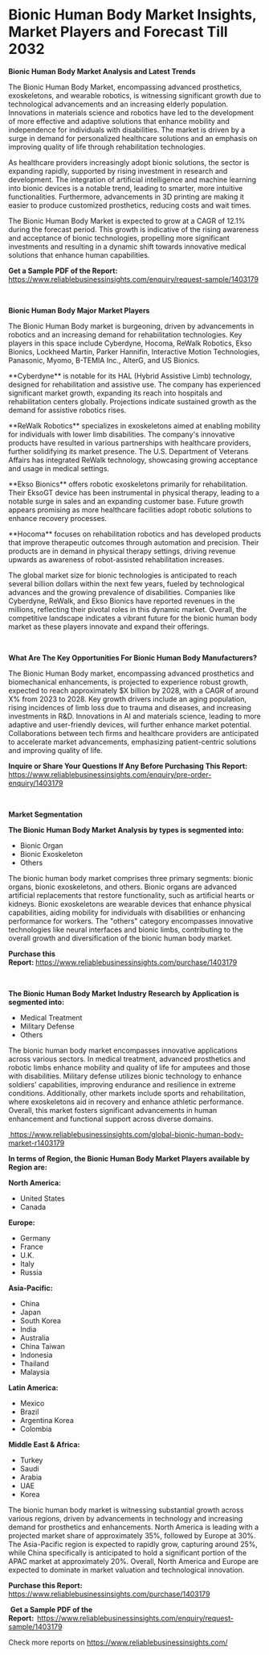 <p><h1>Bionic Human Body Market Insights, Market Players and Forecast Till 2032</h1></p><p><strong>Bionic Human Body Market Analysis and Latest Trends</strong></p>
<p><p>The Bionic Human Body Market, encompassing advanced prosthetics, exoskeletons, and wearable robotics, is witnessing significant growth due to technological advancements and an increasing elderly population. Innovations in materials science and robotics have led to the development of more effective and adaptive solutions that enhance mobility and independence for individuals with disabilities. The market is driven by a surge in demand for personalized healthcare solutions and an emphasis on improving quality of life through rehabilitation technologies.</p><p>As healthcare providers increasingly adopt bionic solutions, the sector is expanding rapidly, supported by rising investment in research and development. The integration of artificial intelligence and machine learning into bionic devices is a notable trend, leading to smarter, more intuitive functionalities. Furthermore, advancements in 3D printing are making it easier to produce customized prosthetics, reducing costs and wait times.</p><p>The Bionic Human Body Market is expected to grow at a CAGR of 12.1% during the forecast period. This growth is indicative of the rising awareness and acceptance of bionic technologies, propelling more significant investments and resulting in a dynamic shift towards innovative medical solutions that enhance human capabilities.</p></p>
<p><strong>Get a Sample PDF of the Report:&nbsp;</strong> <a href="https://www.reliablebusinessinsights.com/enquiry/request-sample/1403179?utm_campaign=1117&utm_medium=2&utm_source=Github&utm_content=ia&utm_term=12012025&utm_id=bionic-human-body">https://www.reliablebusinessinsights.com/enquiry/request-sample/1403179</a></p>
<p>&nbsp;</p>
<p><strong>Bionic Human Body Major Market Players</strong></p>
<p><p>The Bionic Human Body market is burgeoning, driven by advancements in robotics and an increasing demand for rehabilitation technologies. Key players in this space include Cyberdyne, Hocoma, ReWalk Robotics, Ekso Bionics, Lockheed Martin, Parker Hannifin, Interactive Motion Technologies, Panasonic, Myomo, B-TEMIA Inc., AlterG, and US Bionics.</p><p>**Cyberdyne** is notable for its HAL (Hybrid Assistive Limb) technology, designed for rehabilitation and assistive use. The company has experienced significant market growth, expanding its reach into hospitals and rehabilitation centers globally. Projections indicate sustained growth as the demand for assistive robotics rises.</p><p>**ReWalk Robotics** specializes in exoskeletons aimed at enabling mobility for individuals with lower limb disabilities. The company's innovative products have resulted in various partnerships with healthcare providers, further solidifying its market presence. The U.S. Department of Veterans Affairs has integrated ReWalk technology, showcasing growing acceptance and usage in medical settings.</p><p>**Ekso Bionics** offers robotic exoskeletons primarily for rehabilitation. Their EksoGT device has been instrumental in physical therapy, leading to a notable surge in sales and an expanding customer base. Future growth appears promising as more healthcare facilities adopt robotic solutions to enhance recovery processes.</p><p>**Hocoma** focuses on rehabilitation robotics and has developed products that improve therapeutic outcomes through automation and precision. Their products are in demand in physical therapy settings, driving revenue upwards as awareness of robot-assisted rehabilitation increases.</p><p>The global market size for bionic technologies is anticipated to reach several billion dollars within the next few years, fueled by technological advances and the growing prevalence of disabilities. Companies like Cyberdyne, ReWalk, and Ekso Bionics have reported revenues in the millions, reflecting their pivotal roles in this dynamic market. Overall, the competitive landscape indicates a vibrant future for the bionic human body market as these players innovate and expand their offerings.</p></p>
<p>&nbsp;</p>
<p><strong>What Are The Key Opportunities For Bionic Human Body Manufacturers?</strong></p>
<p><p>The Bionic Human Body market, encompassing advanced prosthetics and biomechanical enhancements, is projected to experience robust growth, expected to reach approximately $X billion by 2028, with a CAGR of around X% from 2023 to 2028. Key growth drivers include an aging population, rising incidences of limb loss due to trauma and diseases, and increasing investments in R&D. Innovations in AI and materials science, leading to more adaptive and user-friendly devices, will further enhance market potential. Collaborations between tech firms and healthcare providers are anticipated to accelerate market advancements, emphasizing patient-centric solutions and improving quality of life.</p></p>
<p><strong>Inquire or Share Your Questions If Any Before Purchasing This Report:</strong> <a href="https://www.reliablebusinessinsights.com/enquiry/pre-order-enquiry/1403179?utm_campaign=1117&utm_medium=2&utm_source=Github&utm_content=ia&utm_term=12012025&utm_id=bionic-human-body">https://www.reliablebusinessinsights.com/enquiry/pre-order-enquiry/1403179</a></p>
<p>&nbsp;</p>
<p><strong>Market Segmentation</strong></p>
<p><strong>The Bionic Human Body Market Analysis by types is segmented into:</strong></p>
<p><ul><li>Bionic Organ</li><li>Bionic Exoskeleton</li><li>Others</li></ul></p>
<p><p>The bionic human body market comprises three primary segments: bionic organs, bionic exoskeletons, and others. Bionic organs are advanced artificial replacements that restore functionality, such as artificial hearts or kidneys. Bionic exoskeletons are wearable devices that enhance physical capabilities, aiding mobility for individuals with disabilities or enhancing performance for workers. The "others" category encompasses innovative technologies like neural interfaces and bionic limbs, contributing to the overall growth and diversification of the bionic human body market.</p></p>
<p><strong>Purchase this Report:&nbsp;</strong><a href="https://www.reliablebusinessinsights.com/purchase/1403179?utm_campaign=1117&utm_medium=2&utm_source=Github&utm_content=ia&utm_term=12012025&utm_id=bionic-human-body">https://www.reliablebusinessinsights.com/purchase/1403179</a></p>
<p>&nbsp;</p>
<p><strong>The Bionic Human Body Market Industry Research by Application is segmented into:</strong></p>
<p><ul><li>Medical Treatment</li><li>Military Defense</li><li>Others</li></ul></p>
<p><p>The bionic human body market encompasses innovative applications across various sectors. In medical treatment, advanced prosthetics and robotic limbs enhance mobility and quality of life for amputees and those with disabilities. Military defense utilizes bionic technology to enhance soldiers' capabilities, improving endurance and resilience in extreme conditions. Additionally, other markets include sports and rehabilitation, where exoskeletons aid in recovery and enhance athletic performance. Overall, this market fosters significant advancements in human enhancement and functional support across diverse domains.</p></p>
<p><a href="https://www.reliablebusinessinsights.com/global-bionic-human-body-market-r1403179?utm_campaign=1117&utm_medium=2&utm_source=Github&utm_content=ia&utm_term=12012025&utm_id=bionic-human-body">&nbsp;https://www.reliablebusinessinsights.com/global-bionic-human-body-market-r1403179</a></p>
<p><strong>In terms of Region, the Bionic Human Body Market Players available by Region are:</strong></p>
<p>
    <p> <strong> North America: </strong>
        <ul>
            <li>United States</li>
            <li>Canada</li>
        </ul>
        </p> 
    <p> <strong> Europe: </strong>
        <ul>
            <li>Germany</li>
            <li>France</li>
            <li>U.K.</li>
            <li>Italy</li>
            <li>Russia</li>
        </ul>
        </p> 
    <p> <strong> Asia-Pacific: </strong>
        <ul>
            <li>China</li>
            <li>Japan</li>
            <li>South Korea</li>
            <li>India</li>
            <li>Australia</li>
            <li>China Taiwan</li>
            <li>Indonesia</li>
            <li>Thailand</li>
            <li>Malaysia</li>
        </ul>
        </p> 
    <p> <strong> Latin America: </strong>
        <ul>
            <li>Mexico</li>
            <li>Brazil</li>
            <li>Argentina Korea</li>
            <li>Colombia</li>
        </ul>
        </p> 
    <p> <strong> Middle East & Africa: </strong>
        <ul>
            <li>Turkey</li>
            <li>Saudi</li>
            <li>Arabia</li>
            <li>UAE</li>
            <li>Korea</li>
        </ul>
    </p>
    </p>
<p><p>The bionic human body market is witnessing substantial growth across various regions, driven by advancements in technology and increasing demand for prosthetics and enhancements. North America is leading with a projected market share of approximately 35%, followed by Europe at 30%. The Asia-Pacific region is expected to rapidly grow, capturing around 25%, while China specifically is anticipated to hold a significant portion of the APAC market at approximately 20%. Overall, North America and Europe are expected to dominate in market valuation and technological innovation.</p></p>
<p><strong>Purchase this Report: </strong><a href="https://www.reliablebusinessinsights.com/purchase/1403179?utm_campaign=1117&utm_medium=2&utm_source=Github&utm_content=ia&utm_term=12012025&utm_id=bionic-human-body">https://www.reliablebusinessinsights.com/purchase/1403179</a></p>
<p>&nbsp;<strong>Get a Sample PDF of the Report:&nbsp;&nbsp;</strong><a href="https://www.reliablebusinessinsights.com/enquiry/request-sample/1403179?utm_campaign=1117&utm_medium=2&utm_source=Github&utm_content=ia&utm_term=12012025&utm_id=bionic-human-body">https://www.reliablebusinessinsights.com/enquiry/request-sample/1403179</a></p>
<p><strong></strong></p>
<p>Check more reports on <a href="https://www.reliablebusinessinsights.com/?utm_campaign=1117&utm_medium=2&utm_source=Github&utm_content=ia&utm_term=12012025&utm_id=bionic-human-body">https://www.reliablebusinessinsights.com/</a></p>